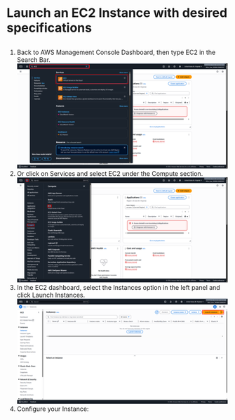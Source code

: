 # Launch an EC2 Instance with desired specifications
##
1. Back to AWS Management Console Dashboard, then type EC2 in the Search Bar. ![Search_EC2](Images/Search_EC2.png)
2. Or click on Services and select EC2 under the Compute section. ![Services_EC2](Images/Services_EC2.png)
3. In the EC2 dashboard, select the Instances option in the left panel and click Launch Instances. ![Launch_EC2](Images/Launch_EC2.png)
4. Configure your Instance: